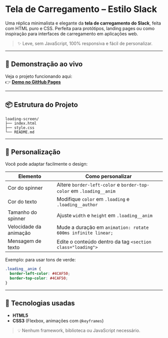 # Tela de Carregamento – Estilo Slack

Uma réplica minimalista e elegante da **tela de carregamento do Slack**, feita com HTML puro e CSS. Perfeita para protótipos, landing pages ou como inspiração para interfaces de carregamento em aplicações web.

> ✨ Leve, sem JavaScript, 100% responsiva e fácil de personalizar.

---

## 🌟 Demonstração ao vivo

Veja o projeto funcionando aqui:  
👉 [**Demo no GitHub Pages**](https://seu-usuario.github.io/loading-screen/)

---

## 📦 Estrutura do Projeto

```
loading-screen/
├── index.html
├── style.css
└── README.md
```

---

## 🎨 Personalização

Você pode adaptar facilmente o design:

| Elemento             | Como personalizar |
|----------------------|-------------------|
| Cor do spinner       | Altere `border-left-color` e `border-top-color` em `.loading__anim` |
| Cor do texto         | Modifique `color` em `.loading` e `.loading__author` |
| Tamanho do spinner   | Ajuste `width` e `height` em `.loading__anim` |
| Velocidade da animação | Mude a duração em `animation: rotate 600ms infinite linear;` |
| Mensagem de texto    | Edite o conteúdo dentro da tag `<section class="loading">` |

Exemplo: para usar tons de verde:

```css
.loading__anim {
  border-left-color: #4CAF50;
  border-top-color: #4CAF50;
}
```

---

## 🧩 Tecnologias usadas

- **HTML5**
- **CSS3** (Flexbox, animações com `@keyframes`)

> 💡 Nenhum framework, biblioteca ou JavaScript necessário.
